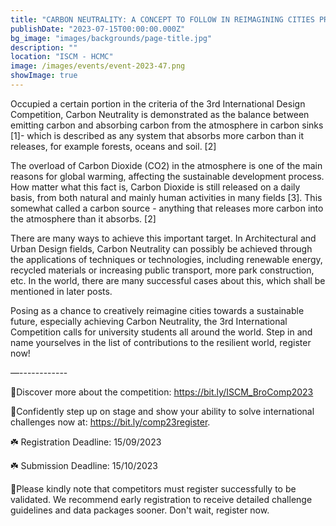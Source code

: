 ```yaml
---
title: "CARBON NEUTRALITY: A CONCEPT TO FOLLOW IN REIMAGINING CITIES PROCESS"
publishDate: "2023-07-15T00:00:00.000Z"
bg_image: "images/backgrounds/page-title.jpg"
description: "" 
location: "ISCM - HCMC"
image: /images/events/event-2023-47.png
showImage: true
---
```


Occupied a certain portion in the criteria of the 3rd International Design Competition, Carbon Neutrality is demonstrated as the balance between emitting carbon and absorbing carbon from the atmosphere in carbon sinks [1]- which is described as any system that absorbs more carbon than it releases, for example forests, oceans and soil. [2]

The overload of Carbon Dioxide (CO2) in the atmosphere is one of the main reasons for global warming, affecting the sustainable development process. How matter what this fact is, Carbon Dioxide is still released on a daily basis, from both natural and mainly human activities in many fields [3]. This somewhat called a carbon source - anything that releases more carbon into the atmosphere than it absorbs. [2]

There are many ways to achieve this important target. In Architectural and Urban Design fields, Carbon Neutrality can possibly be achieved through the applications of techniques or technologies, including renewable energy, recycled materials or increasing public transport, more park construction, etc. In the world, there are many successful cases about this, which shall be mentioned in later posts.

Posing as a chance to creatively reimagine cities towards a sustainable future, especially achieving Carbon Neutrality, the 3rd International Competition calls for university students all around the world. Step in and name yourselves in the list of contributions to the resilient world, register now!

—------------

🌱Discover more about the competition: https://bit.ly/ISCM_BroComp2023

🌳Confidently step up on stage and show your ability to solve international challenges now at: https://bit.ly/comp23register.

☘️ Registration Deadline: 15/09/2023

☘️ Submission Deadline: 15/10/2023

🍃Please kindly note that competitors must register successfully to be validated. We recommend early registration to receive detailed challenge guidelines and data packages sooner. Don't wait, register now.